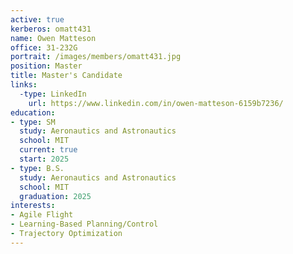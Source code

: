 ```yaml
---
active: true
kerberos: omatt431
name: Owen Matteson
office: 31-232G
portrait: /images/members/omatt431.jpg
position: Master
title: Master's Candidate
links:
  -type: LinkedIn
    url: https://www.linkedin.com/in/owen-matteson-6159b7236/
education:
- type: SM
  study: Aeronautics and Astronautics
  school: MIT
  current: true
  start: 2025
- type: B.S.
  study: Aeronautics and Astronautics
  school: MIT
  graduation: 2025
interests:
- Agile Flight
- Learning-Based Planning/Control
- Trajectory Optimization
---
```


